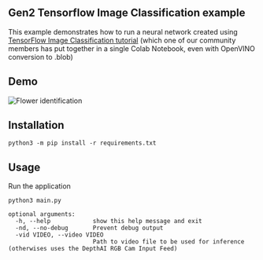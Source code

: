 ## Gen2 Tensorflow Image Classification example

This example demonstrates how to run a neural network created using [TensorFlow Image Classification tutorial](https://colab.research.google.com/drive/1oNxfvx5jOfcmk1Nx0qavjLN8KtWcLRn6?usp=sharing)
(which one of our community members has put together in a single Colab Notebook, even with OpenVINO conversion to .blob)


## Demo

![Flower identification](https://user-images.githubusercontent.com/5244214/109003919-522a0180-76a8-11eb-948c-a74432c22be1.gif)

## Installation

```
python3 -m pip install -r requirements.txt
```

## Usage

Run the application

```
python3 main.py

optional arguments:
  -h, --help            show this help message and exit
  -nd, --no-debug       Prevent debug output
  -vid VIDEO, --video VIDEO
                        Path to video file to be used for inference (otherwises uses the DepthAI RGB Cam Input Feed)
```
